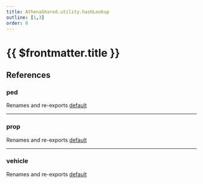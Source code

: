 ```yaml
---
title: AthenaShared.utility.hashLookup
outline: [1,3]
order: 0
---
```


# {{ $frontmatter.title }}


## References

### ped

Renames and re-exports [default](shared_utility_hashLookup_ped.md#default)

___

### prop

Renames and re-exports [default](shared_utility_hashLookup_prop.md#default)

___

### vehicle

Renames and re-exports [default](shared_utility_hashLookup_vehicle.md#default)

